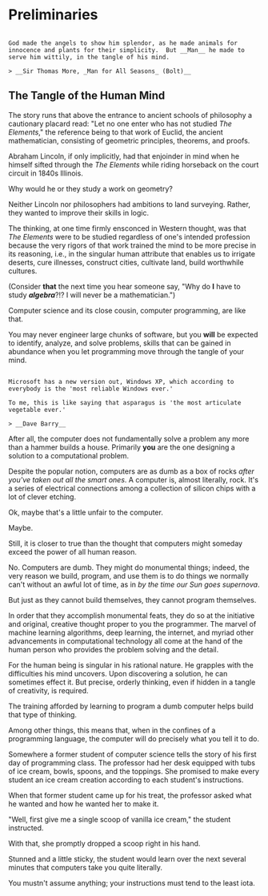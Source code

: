 # Preliminaries

```{admonition} Man Made Code

God made the angels to show him splendor, as he made animals for innocence and plants for their simplicity.  But __Man__ he made to serve him wittily, in the tangle of his mind.

> __Sir Thomas More, _Man for All Seasons_ (Bolt)__

```

## The Tangle of the Human Mind

The story runs that above the entrance to ancient schools of philosophy a cautionary placard read: "Let no one enter who has not studied _The Elements_," the reference being to that work of Euclid, the ancient mathematician, consisting of geometric principles, theorems, and proofs.

Abraham Lincoln, if only implicitly, had that enjoinder in mind when he himself sifted through the _The Elements_ while riding horseback on the court circuit in 1840s Illinois.

Why would he or they study a work on geometry?

Neither Lincoln nor philosophers had ambitions to land surveying. Rather, they wanted to improve their skills in logic.

The thinking, at one time firmly ensconced in Western thought, was that _The Elements_ were to be studied regardless of one's intended profession because the very rigors of that work trained the mind to be more precise in its reasoning, i.e., in the singular human attribute that enables us to irrigate deserts, cure illnesses, construct cities, cultivate land, build worthwhile cultures.

(Consider __that__ the next time you hear someone say, "Why do __I__ have to study ___algebra___?!?  I will never be a mathematician.")

Computer science and its close cousin, computer programming, are like that.

You may never engineer large chunks of software, but you __will__ be expected to identify, analyze, and solve problems, skills that can be gained in abundance when you let programming move through the tangle of your mind.


```{admonition} The Dumb Computer

Microsoft has a new version out, Windows XP, which according to everybody is the 'most reliable Windows ever.'

To me, this is like saying that asparagus is 'the most articulate vegetable ever.'

> __Dave Barry__
```

After all, the computer does not fundamentally solve a problem any more than a hammer builds a house.  Primarily __you__ are the one designing a solution to a computational problem.

Despite the popular notion, computers are as dumb as a box of rocks _after you've taken out all the smart ones_.  A computer is, almost literally, rock.  It's a series of electrical connections among a collection of silicon chips with a lot of clever etching.

Ok, maybe that's a little unfair to the computer.

Maybe.

Still, it is closer to true than the thought that computers might someday exceed the power of all human reason.

No. Computers are dumb.  They might do monumental things; indeed, the very reason we build, program, and use them is to do things we normally can't without an awful lot of time, as in _by the time our Sun goes supernova_.

But just as they cannot build themselves, they cannot program themselves.

In order that they accomplish monumental feats, they do so at the initiative and original, creative thought proper to you the programmer. The marvel of machine learning algorithms, deep learning, the internet, and myriad other advancements in computational technology all come at the hand of the human person who provides the problem solving and the detail.

For the human being is singular in his rational nature.  He grapples with the difficulties his mind uncovers.  Upon discovering a solution, he can sometimes effect it.  But precise, orderly thinking, even if hidden in a tangle of creativity, is required.

The training afforded by learning to program a dumb computer helps build that type of thinking.

Among other things, this means that, when in the confines of a programming language, the computer will do precisely what you tell it to do.

Somewhere a former student of computer science tells the story of his first day of programming class.  The professor had her desk equipped with tubs of ice cream, bowls, spoons, and the toppings.  She promised to make every student an ice cream creation according to each student's instructions.

When that former student came up for his treat, the professor asked what he wanted and how he wanted her to make it.

"Well, first give me a single scoop of vanilla ice cream," the student instructed.

With that, she promptly dropped a scoop right in his hand.

Stunned and a little sticky, the student would learn over the next several minutes that computers take you quite literally.

You mustn't assume anything; your instructions must tend to the least iota.

